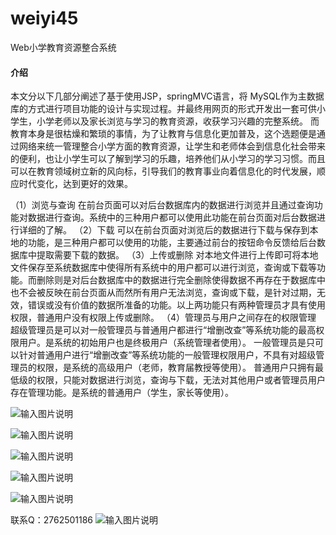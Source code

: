 # weiyi45
Web小学教育资源整合系统

#### 介绍
本文分以下几部分阐述了基于使用JSP，springMVC语言，将 MySQL作为主数据库的方式进行项目功能的设计与实现过程。并最终用网页的形式开发出一套可供小学生，小学老师以及家长浏览与学习的教育资源，收获学习兴趣的完整系统。
而教育本身是很枯燥和繁琐的事情，为了让教育与信息化更加普及，这个选题便是通过网络来统一管理整合小学方面的教育资源，让学生和老师体会到信息化社会带来的便利，也让小学生可以了解到学习的乐趣，培养他们从小学习的学习习惯。而且可以在教育领域树立新的风向标，引导我们的教育事业向着信息化的时代发展，顺应时代变化，达到更好的效果。


（1）浏览与查询
在前台页面可以对后台数据库内的数据进行浏览并且通过查询功能对数据进行查询。系统中的三种用户都可以使用此功能在前台页面对后台数据进行详细的了解。 
（2）下载
可以在前台页面对浏览后的数据进行下载与保存到本地的功能，是三种用户都可以使用的功能，主要通过前台的按钮命令反馈给后台数据库中提取需要下载的数据。
（3）上传或删除
    对本地文件进行上传即可将本地文件保存至系统数据库中使得所有系统中的用户都可以进行浏览，查询或下载等功能。而删除则是对后台数据库中的数据进行完全删除使得数据不再存在于数据库中也不会被反映在前台页面从而然所有用户无法浏览，查询或下载，是针对过期，无效，错误或没有价值的数据所准备的功能。以上两功能只有两种管理员才具有使用权限，普通用户没有权限上传或删除。
（4）管理员与用户之间存在的权限管理
超级管理员是可以对一般管理员与普通用户都进行“增删改查”等系统功能的最高权限用户。是系统的初始用户也是终极用户（系统管理者使用）。
一般管理员是只可以针对普通用户进行“增删改查”等系统功能的一般管理权限用户，不具有对超级管理员的权限，是系统的高级用户（老师，教育届教授等使用）。
普通用户只拥有最低级的权限，只能对数据进行浏览，查询与下载，无法对其他用户或者管理员用户存在管理功能。是系统的普通用户（学生，家长等使用）。     

![输入图片说明](https://images.gitee.com/uploads/images/2020/1128/235256_11bd7fb8_4865385.png "屏幕截图.png")

![输入图片说明](https://images.gitee.com/uploads/images/2020/1128/235306_c7cb6159_4865385.png "屏幕截图.png")

![输入图片说明](https://images.gitee.com/uploads/images/2020/1128/235316_7d8276ef_4865385.png "屏幕截图.png")

![输入图片说明](https://images.gitee.com/uploads/images/2020/1128/235323_2c90a3c4_4865385.png "屏幕截图.png")

![输入图片说明](https://images.gitee.com/uploads/images/2020/1128/235330_cb20e1c7_4865385.png "屏幕截图.png")


联系Q：2762501186
![输入图片说明](https://images.gitee.com/uploads/images/2020/1119/003728_cd598bb9_4865385.jpeg "微信.jpg")
